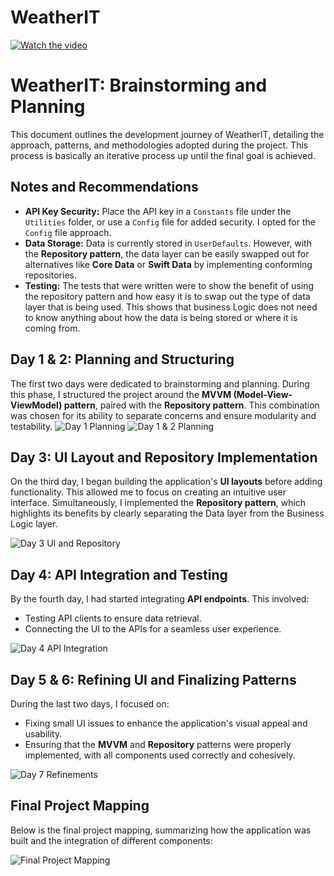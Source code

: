# WeatherIT

[![Watch the video](./ReadMeAssets/thumbnail.png)](https://github.com/Khondwani/WeatherIt/blame/e8f27cf1a58a4829bcfd38bd2541bc3452f097f3/ReadMeAssets/Recording.mp4)

# WeatherIT: Brainstorming and Planning

This document outlines the development journey of WeatherIT, detailing the approach, patterns, and methodologies adopted during the project. This process is basically an iterative process up until the final goal is achieved.

## Notes and Recommendations

- **API Key Security:** Place the API key in a `Constants` file under the `Utilities` folder, or use a `Config` file for added security. I opted for the `Config` file approach.
- **Data Storage:** Data is currently stored in `UserDefaults`. However, with the **Repository pattern**, the data layer can be easily swapped out for alternatives like **Core Data** or **Swift Data** by implementing conforming repositories.
- **Testing:** The tests that were written were to show the benefit of using the repository pattern and how easy it is to swap out the type of data layer that is being used. This shows that business Logic does not need to know anything about how the data is being stored or where it is coming from.

## Day 1 & 2: Planning and Structuring

The first two days were dedicated to brainstorming and planning. During this phase, I structured the project around the **MVVM (Model-View-ViewModel) pattern**, paired with the **Repository pattern**. This combination was chosen for its ability to separate concerns and ensure modularity and testability.
![Day 1 Planning](./ReadMeAssets/Day%201%20.png)
![Day 1 & 2 Planning](./ReadMeAssets/Day%201-2%20System%20Design.png)

## Day 3: UI Layout and Repository Implementation

On the third day, I began building the application's **UI layouts** before adding functionality. This allowed me to focus on creating an intuitive user interface. Simultaneously, I implemented the **Repository pattern**, which highlights its benefits by clearly separating the Data layer from the Business Logic layer.

![Day 3 UI and Repository](./ReadMeAssets/Day3.png)

## Day 4: API Integration and Testing

By the fourth day, I had started integrating **API endpoints**. This involved:

- Testing API clients to ensure data retrieval.
- Connecting the UI to the APIs for a seamless user experience.

![Day 4 API Integration](./ReadMeAssets/Day%204.png)

## Day 5 & 6: Refining UI and Finalizing Patterns

During the last two days, I focused on:

- Fixing small UI issues to enhance the application's visual appeal and usability.
- Ensuring that the **MVVM** and **Repository** patterns were properly implemented, with all components used correctly and cohesively.

![Day 7 Refinements](./ReadMeAssets/Day%206%20&%207.png)

## Final Project Mapping

Below is the final project mapping, summarizing how the application was built and the integration of different components:

![Final Project Mapping](./ReadMeAssets/FinalDay.png)


